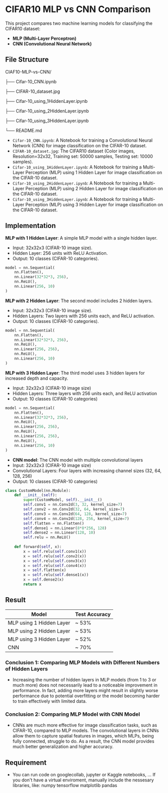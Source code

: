# CIFAR10 MLP vs CNN Comparison

This project compares two machine learning models for classifying the CIFAR10 dataset:
- **MLP (Multi-Layer Perceptron)**
- **CNN (Convolutional Neural Network)**

## File Structure

CIAF10-MLP-vs-CNN/

├── Cifar-10_CNN.ipynb

├── CIFAR-10_dataset.jpg

├── Cifar-10_using_1HiddenLayer.ipynb

├── Cifar-10_using_2HiddenLayer.ipynb

├── Cifar-10_using_3HiddenLayer.ipynb

└── README.md

- `Cifar-10_CNN.ipynb`: A Notebook for training a Convolutional Neural Network (CNN) for image classification on the CIFAR-10 dataset.
- `CIFAR-10_dataset.jpg`: The CIFAR10 dataset (Color images, Resolution=32x32, Training set: 50000 samples, Testing set: 10000 samples).
- `Cifar-10_using_1HiddenLayer.ipynb`: A Notebook for training a Multi-Layer Perception (MLP) using 1 Hidden Layer for image classification on the CIFAR-10 dataset.
- `Cifar-10_using_2HiddenLayer.ipynb`: A Notebook for training a Multi-Layer Perception (MLP) using 2 Hidden Layer for image classification on the CIFAR-10 dataset.
- `Cifar-10_using_3HiddenLayer.ipynb`: A Notebook for training a Multi-Layer Perception (MLP) using 3 Hidden Layer for image classification on the CIFAR-10 dataset.

## Implementation

**MLP with 1 Hidden Layer**: A simple MLP model with a single hidden layer.
- Input: 32x32x3 (CIFAR-10 image size).
- Hidden Layer: 256 units with ReLU Activation.
- Output: 10 classes (CIFAR-10 categories).

```python
model = nn.Sequential(
    nn.Flatten(), 
    nn.Linear(32*32*3, 256),
    nn.ReLU(),
    nn.Linear(256, 10)
)
```

**MLP with 2 Hidden Layer**: The second model includes 2 hidden layers.
- Input: 32x32x3 (CIFAR-10 image size).
- Hidden Layers: Two layers with 256 units each, and ReLU activation.
- Output: 10 classes (CIFAR-10 categories).

```python
model = nn.Sequential(
    nn.Flatten(), 
    nn.Linear(32*32*3, 256),
    nn.ReLU(),
    nn.Linear(256, 256),
    nn.ReLU(),
    nn.Linear(256, 10)
)
```

**MLP with 3 Hidden Layer**: The third model uses 3 hidden layers for increased depth and capacity.
- Input: 32x32x3 (CIFAR-10 image size)
- Hidden Layers: Three layers with 256 units each, and ReLU activation
- Output: 10 classes (CIFAR-10 categories)

```python
model = nn.Sequential(
    nn.Flatten(), 
    nn.Linear(32*32*3, 256),
    nn.ReLU(),
    nn.Linear(256, 256),
    nn.ReLU(),
    nn.Linear(256, 256),
    nn.ReLU(),
    nn.Linear(256, 10)
)
```

- **CNN model**: The CNN model with multiple convolutional layers
- Input: 32x32x3 (CIFAR-10 image size)
- Convolutional Layers: Four layers with increasing channel sizes (32, 64, 128, 256)
- Output: 10 classes (CIFAR-10 categories)

```python
class CustomModel(nn.Module):
    def __init__(self):
        super(CustomModel, self).__init__()
        self.conv1 = nn.Conv2d(3, 32, kernel_size=7)
        self.conv2 = nn.Conv2d(32, 64, kernel_size=7)
        self.conv3 = nn.Conv2d(64, 128, kernel_size=7)
        self.conv4 = nn.Conv2d(128, 256, kernel_size=7)
        self.flatten = nn.Flatten()
        self.dense1 = nn.Linear(8*8*256, 128)
        self.dense2 = nn.Linear(128, 10)
        self.relu = nn.ReLU()
        
    def forward(self, x):
        x = self.relu(self.conv1(x))
        x = self.relu(self.conv2(x))
        x = self.relu(self.conv3(x))
        x = self.relu(self.conv4(x))
        x = self.flatten(x)
        x = self.relu(self.dense1(x))
        x = self.dense2(x)
        return x
```

## Result 

| Model                     | Test Accuracy |
|---------------------------|---------------|
| MLP using 1 Hidden Layer  |    ~ 53%      |
| MLP using 2 Hidden Layer  |    ~ 53%      | 
| MLP using 3 Hidden Layer  |    ~ 52%      |
| CNN                       |    ~ 70%      |

### Conclusion 1: Comparing MLP Models with Different Numbers of Hidden Layers
- Increasing the number of hidden layers in MLP models (from 1 to 3 or much more) does not necessarily lead to a noticeable improvement in performance. In fact, adding more layers might result in slightly worse performance due to potential overfitting or the model becoming harder to train effectively with limited data.

### Conclusion 2: Comparing MLP Model with CNN Model
- CNNs are much more effective for image classification tasks, such as CIFAR-10, compared to MLP models. The convolutional layers in CNNs allow them to capture spatial features in images, which MLPs, being fully connected, struggle to do. As a result, the CNN model provides much better generalization and higher accuracy.

## Requirement

- You can run code on googlecollab, jupyter or Kaggle notebooks, ... If you don't have a virtual enviroment, manually include the nessesary libraries, like:
numpy
tensorflow
matplotlib
pandas
